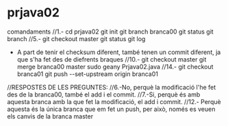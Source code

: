 # prjava02
comandaments
//1.-
cd prjava02
git init
git branch branca00
git status
git branch
//5.-
git checkout master
git status
git log
- A part de tenir el checksum diferent, també tenen un commit diferent, ja que s'ha fet des de diefrents braques
//10.-
git checkout master
git merge branca00 master
sudo geany Prjava02.java
//14.-
git checkout branca01
git push --set-upstream origin branca01

//RESPOSTES DE LES PREGUNTES: 
//6.-No, perquè la modificació l'he fet des de la branca00, també el add i el commit. 
//7.-Si, perquè és amb aquesta branca amb la que fet la modificació, el add i commit. 
//12.- Perquè  aquesta és la única branca que em fet un push, per això, només es veuen els canvis de la branca master 
